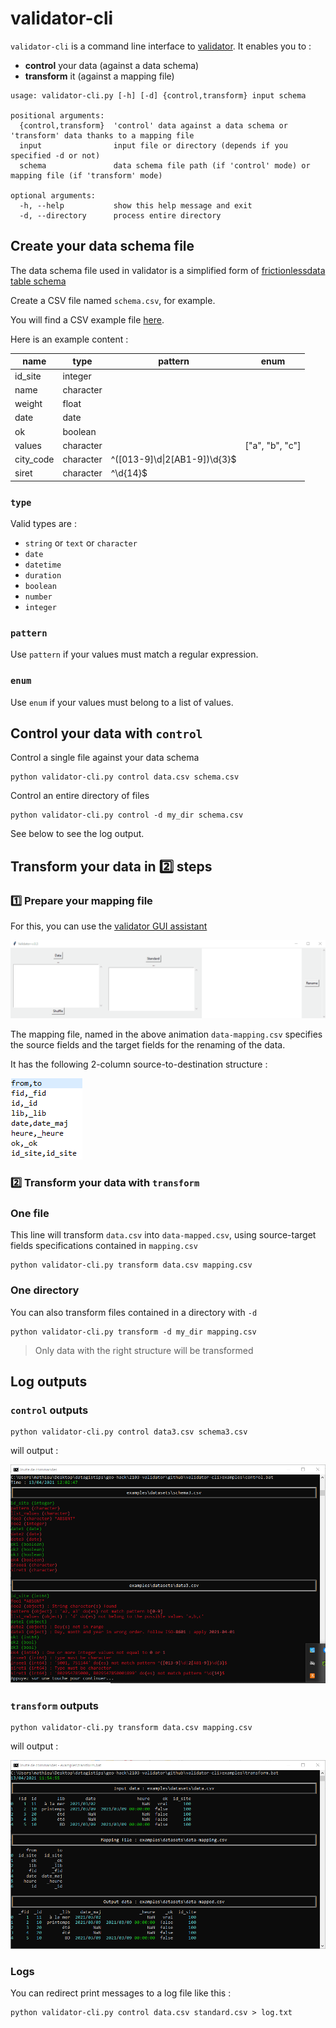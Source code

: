 # validator-cli

`validator-cli` is a command line interface to [validator](https://github.com/datagistips/validator). It enables you to :

- **control** your data (against a data schema)
- **transform** it (against a mapping file)

>

	usage: validator-cli.py [-h] [-d] {control,transform} input schema
	
	positional arguments:
	  {control,transform}  'control' data against a data schema or 'transform' data thanks to a mapping file
	  input                input file or directory (depends if you specified -d or not)
	  schema               data schema file path (if 'control' mode) or mapping file (if 'transform' mode)
	
	optional arguments:
	  -h, --help           show this help message and exit
	  -d, --directory      process entire directory

## Create your data schema file

The data schema file used in validator is a simplified form of [frictionlessdata table schema](https://specs.frictionlessdata.io/table-schema/)

Create a CSV file named `schema.csv`, for example.

You will find a CSV example file [here](examples/datasets/schema3.csv).

Here is an example content :

|name       |type     |pattern                    |enum           |
|-----------|---------|---------------------------|---------------|
|id_site    |integer  |                           |               |
|name       |character|                           |               |
|weight       |float  |                           |               |
|date      |date     |                           |               |
|ok        |boolean  |                           |               |
|values|character|                           |["a", "b", "c"]|
|city_code     |character|^([013-9]\d&#124;2[AB1-9])\d{3}$|               |
|siret     |character|^\d{14}$                   |               |

### `type`
Valid types are :

- `string` or `text` or `character`
- `date`
- `datetime`
- `duration`
- `boolean`
- `number`
- `integer`

### `pattern`
Use `pattern` if your values must match a regular expression.

### `enum`
Use `enum` if your values must belong to a list of values.

## Control your data with `control`

Control a single file against your data schema

	python validator-cli.py control data.csv schema.csv

Control an entire directory of files

	python validator-cli.py control -d my_dir schema.csv

See below to see the log output.

## Transform your data in :two: steps

### 1️⃣ Prepare your mapping file

For this, you can use the [validator GUI assistant](https://github.com/datagistips/validator)

![](https://github.com/datagistips/validator/raw/main/images/demo.gif)

The mapping file, named in the above animation `data-mapping.csv` specifies the source fields and the target fields for the renaming of the data. 

It has the following 2-column source-to-destination structure :

![](https://github.com/datagistips/validator/raw/main/images/mapping.png)

### :two: Transform your data with `transform`

### One file
This line will transform `data.csv` into `data-mapped.csv`, using source-target fields specifications contained in `mapping.csv`

	python validator-cli.py transform data.csv mapping.csv

### One directory
You can also transform files contained in a directory with `-d`

	python validator-cli.py transform -d my_dir mapping.csv

> Only data with the right structure will be transformed

## Log outputs

### `control` outputs
	python validator-cli.py control data3.csv schema3.csv

will output :

![](images/log-control.png)

### `transform` outputs
	python validator-cli.py transform data.csv mapping.csv

will output :

![](images/log-transform.png)

### Logs
You can redirect print messages to a log file like this :

	python validator-cli.py control data.csv standard.csv > log.txt
